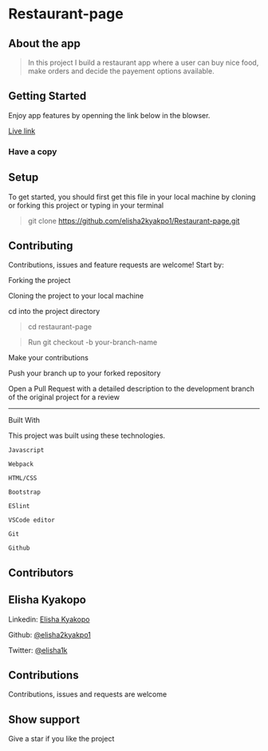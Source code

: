 # Restaurant-page

## About the app

> In this project I build a restaurant app where a user can buy nice food, make orders and decide the payement options available.

## Getting Started

Enjoy app features by openning the link below in the blowser.

[Live link]()

### Have a copy

## Setup

To get started, you should first get this file in your local machine by cloning or forking this project or typing in your terminal

> git clone https://github.com/elisha2kyakpo1/Restaurant-page.git

## Contributing

Contributions, issues and feature requests are welcome! Start by:

Forking the project

Cloning the project to your local machine

cd into the project directory

> cd restaurant-page

> Run git checkout -b your-branch-name

Make your contributions

Push your branch up to your forked repository

Open a Pull Request with a detailed description to the development branch of the original project for a review

---

Built With

This project was built using these technologies.

```
Javascript

Webpack

HTML/CSS

Bootstrap

ESlint

VSCode editor

Git

Github
```

## Contributors

## Elisha Kyakopo

  Linkedin: [Elisha Kyakopo](https://www.linkedin.com/in/elisha-kyakopo/)

  Github: [@elisha2kyakpo1](https://github.com/elisha2kyakpo1)

  Twitter: [@elisha1k](https://twitter.com/Elisha1k)

## Contributions

Contributions, issues and requests are welcome

## Show support

Give a star if you like the project